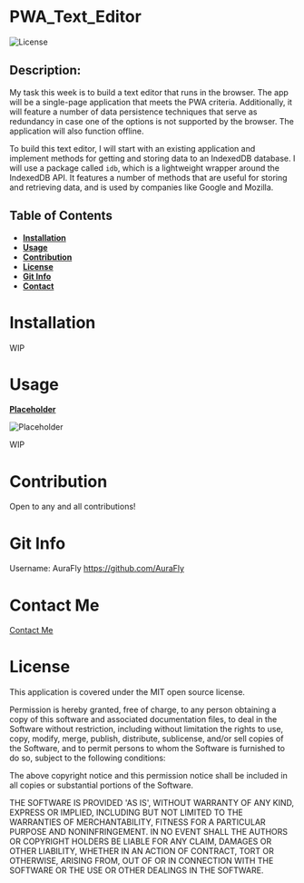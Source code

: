 # PWA_Text_Editor

![License](https://img.shields.io/badge/license-MIT-brightgreen)

## Description:

My task this week is to build a text editor that runs in the browser. The app will be a single-page application that meets the PWA criteria. Additionally, it will feature a number of data persistence techniques that serve as redundancy in case one of the options is not supported by the browser. The application will also function offline.

To build this text editor, I will start with an existing application and implement methods for getting and storing data to an IndexedDB database. I will use a package called `idb`, which is a lightweight wrapper around the IndexedDB API. It features a number of methods that are useful for storing and retrieving data, and is used by companies like Google and Mozilla.

## Table of Contents

- **[Installation](#installation)**
- **[Usage](#usage)**
- **[Contribution](#contribution)**
- **[License](#license)**
- **[Git Info](#git-info)**
- **[Contact](#contact-me)**

# Installation

WIP

# Usage

**[Placeholder]()**

![Placeholder](./)

WIP

# Contribution

Open to any and all contributions!

# Git Info

Username: AuraFly
https://github.com/AuraFly

# Contact Me

[Contact Me](mailto:auraflydev@gmail.com)

# License

This application is covered under the MIT open source license.

Permission is hereby granted, free of charge, to any person obtaining a copy of this software and associated documentation files, to deal in the Software without restriction, including without limitation the rights to use, copy, modify, merge, publish, distribute, sublicense, and/or sell copies of the Software, and to permit persons to whom the Software is furnished to do so, subject to the following conditions:

The above copyright notice and this permission notice shall be included in all copies or substantial portions of the Software.

THE SOFTWARE IS PROVIDED 'AS IS', WITHOUT WARRANTY OF ANY KIND, EXPRESS OR IMPLIED, INCLUDING BUT NOT LIMITED TO THE WARRANTIES OF MERCHANTABILITY, FITNESS FOR A PARTICULAR PURPOSE AND NONINFRINGEMENT. IN NO EVENT SHALL THE AUTHORS OR COPYRIGHT HOLDERS BE LIABLE FOR ANY CLAIM, DAMAGES OR OTHER LIABILITY, WHETHER IN AN ACTION OF CONTRACT, TORT OR OTHERWISE, ARISING FROM, OUT OF OR IN CONNECTION WITH THE SOFTWARE OR THE USE OR OTHER DEALINGS IN THE SOFTWARE.
